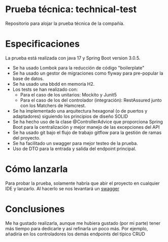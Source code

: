 # Prueba técnica: technical-test
Repositorio para alojar la prueba técnica de la compañía.

# Especificaciones
La prueba está realizada con java 17 y Spring Boot version 3.0.5.

- Se ha usado Lombok para la reducción de código "boilerplate"
- Se ha usado un gestor de migraciones como flyway para pre-popular la base de datos.
- Se ha usado una bbdd en memoria H2.
- Los tests se han realizado con: 
  - Para el caso de los unitarios: Mockito y Junit5
  - Para el caso de los del controlador (integración): RestAssured junto con los Matchers de Hamcrest.
- Se ha implementado una arquitectura hexagonal (o de puertos y adaptadores) siguiendo los principios de diseño SOLID
- Se ha hecho uso de la clase @ControllerAdvice que proporciona Spring Boot para la centralización y mejor manejo de las excepciones del API
- Se ha usado git bajo el flujo de trabajo gitflow para la gestión de ramas del proyecto.
- Se ha facilitado un swagger para mejor testeo de la prueba.
- Uso de DTO para la entrada y salida del endpoint principal.

# Cómo lanzarla
Para probar la prueba, solamente habría que abir el proyecto en cualquier IDE y lanzarlo. Al hacerlo se nos levantará un [swagger](http://localhost:8080/swagger-ui/index.html)

# Conclusiones
Me ha gustado realizarla, aunque me hubiera gustado (por mi parte) tener más tiempo para dedicarle y así refinarla un poco más.
Por ejemplo, añadiría en los controladores los demás endpoints del típico CRUD
